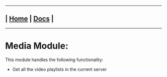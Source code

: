---------------------------------------------------------------
| [Home](/README.md) | [Docs](/docs/README.md) |
---------------------------------------------------------------

*********************

# Media Module:

This module handles the following functionality:

* Get all the video playlists in the current server